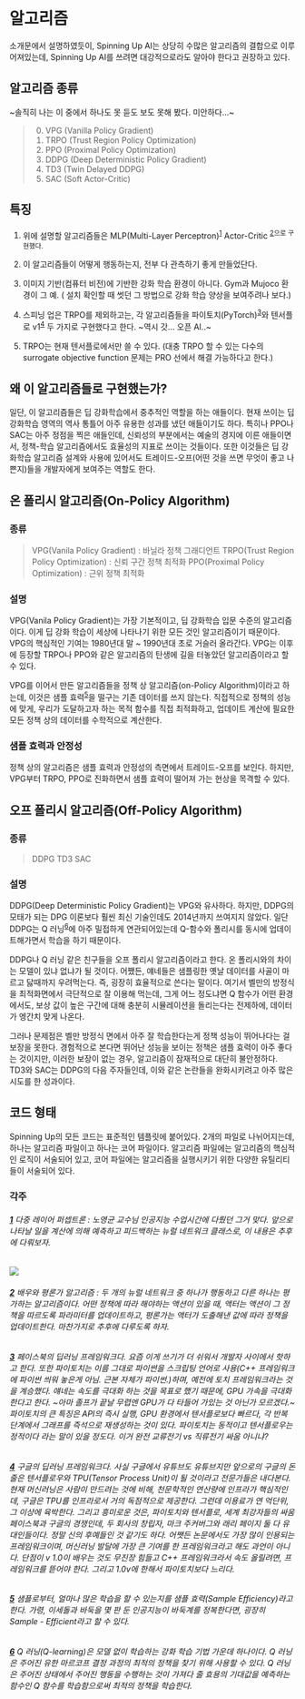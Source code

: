 # 알고리즘
소개문에서 설명하였듯이, Spinning Up AI는 상당히 수많은 알고리즘의 결합으로 이루어져있는데, Spinning Up AI를 쓰려면 대강적으로라도 알아야 한다고 권장하고 있다.

## 알고리즘 종류
~솔직히 나는 이 중에서 하나도 못 듣도 보도 못해 봤다. 미안하다...~

> 0. VPG (Vanilla Policy Gradient) 
> 0. TRPO (Trust Region Policy Optimization)
> 0. PPO (Proximal Policy Optimization)
> 0. DDPG (Deep Deterministic Policy Gradient)
> 0. TD3 (Twin Delayed DDPG)
> 0. SAC (Soft Actor-Critic)

## 특징
1. 위에 설명할 알고리즘들은 MLP(Multi-Layer Perceptron)<sup id="a1">[1](#b1)</sup> Actor-Critic <sup id="a2">[2](#b2)으로 구현했다. 
1. 이 알고리즘들이 어떻게 행동하는지, 전부 다 관측하기 좋게 만들었단다. 
1. 이미지 기반(컴퓨터 비전)에 기반한 강화 학습 환경이 아니다. Gym과 Mujoco 환경이 그 예. ( 설치 확인할 때 썻던 그 방법으로 강화 학습 양상을 보여주려나 보다.)

1. 스피닝 업은 TRPO를 제외하고는, 각 알고리즘들을 파이토치(PyTorch)<sup id="a3">[3](#b3)</sup>와 텐서플로 v1<sup id="a4">[4](#b4)</sup> 두 가지로 구현했다고 한다. ~역시 갓... 오픈 AI..~
1. TRPO는 현재 텐서플로에서만 쓸 수 있다. (대충 TRPO 할 수 있는 다수의 surrogate objective function 문제는 PRO 선에서 해결 가능하다고 한다.)


## 왜 이 알고리즘들로 구현했는가?
일단, 이 알고리즘들은 딥 강화학습에서 중추적인 역할을 하는 애들이다. 현재 쓰이는 딥 강화학습 영역의 역사 통틀어 아주 유용한 성과를 냈던 애들이기도 하다. 특히나 PPO나 SAC는 아주 정점을 찍은 애들인데, 신뢰성의 부분에서는 예술의 경지에 이른 애들이면서, 정책-학습 알고리즘에서도 효율성의 지표로 쓰이는 것들이다. 또한 이것들은 딥 강화학습 알고리즘 설계와 사용에 있어서도 트레이드-오프(어떤 것을 쓰면 무엇이 좋고 나쁜지)들을 개발자에게 보여주는 역할도 한다.

## 온 폴리시 알고리즘(On-Policy Algorithm)
### 종류
> VPG(Vanila Policy Gradient) : 바닐라 정책 그래디언트
> TRPO(Trust Region Policy Optimization) : 신뢰 구간 정책 최적화
> PPO(Proximal Policy Optimization) : 근위 정책 최적화

### 설명
VPG(Vanila Policy Gradient)는 가장 기본적이고, 딥 강화학습 입문 수준의 알고리즘이다. 이게 딥 강화 학습이 세상에 나타나기 위한 모든 것인 알고리즘이기 때문이다. VPG의 핵심적인 기여는 1980년대 말 ~ 1990년대 초로 거슬러 올라간다. VPG는 이후에 등장할 TRPO나 PPO와 같은 알고리즘의 탄생에 길을 터놓았던 알고리즘이라고 할 수 있다.

VPG를 이어서 만든 알고리즘들을 정책 상 알고리즘(on-Policy Algorithm)이라고 하는데, 이것은 샘플 효력<sup id="a5">[5](#b5)</sup>을 떨구는 기존 데이터를 쓰지 않는다. 직접적으로 정책의 성능에 맞게, 우리가 도달하고자 하는 목적 함수를 직접 최적화하고, 업데이트 계산에 필요한 모든 정책 상의 데이터를 수학적으로 계산한다.

### 샘플 효력과 안정성
정책 상의 알고리즘은 샘플 효력과 안정성의 측면에서 트레이드-오프를 보인다. 하지만, VPG부터 TRPO, PPO로 진화하면서 샘플 효력이 떨어져 가는 현상을 목격할 수 있다.

## 오프 폴리시 알고리즘(Off-Policy Algorithm)
### 종류
> DDPG
> TD3
> SAC

### 설명
DDPG(Deep Deterministic Policy Gradient)는 VPG와 유사하다. 하지만, DDPG의 모태가 되는 DPG 이론보다 훨씬 최신 기술인데도 2014년까지 쓰여지지 않았다. 일단 DDPG는 Q 러닝<sup id="a6">[6](#b6)</sup>에 아주 밀접하게 연관되어있는데 Q-함수와 폴리시를 동시에 업데이트해가면서 학습을 하기 때문이다.

DDPG나 Q 러닝 같은 친구들을 오프 폴리시 알고리즘이라고 한다. 온 폴리시와의 차이는 모델이 있냐 없냐가 될 것이다. 어쨌든, 얘네들은 샘플링한 옛날 데이터를 사골이 마르고 닳때까지 우려먹는다. 즉, 굉장히 효율적으로 쓴다는 말이다. 여기서 벨만의 방정식을 최적화면에서 극단적으로 잘 이용해 먹는데, 그게 어느 정도냐면 Q 함수가 어떤 환경에서도, 보상 값이 높은 구간에 대해 충분히 시뮬레이션을 돌리는다는 전제하에, 데이터가 엥간치 맞게 나온다.

그러나 문제점은 벨만 방정식 면에서 아주 잘 학습한다는게 정책 성능이 뛰어나다는 걸 보장을 못한다. 경험적으로 본다면 뛰어난 성능을 보이는 정책은 샘플 효력이 아주 좋다는 것이지만, 이러한 보장이 없는 경우, 알고리즘이 잠재적으로 대단히 불안정하다. TD3와 SAC는 DDPG의 다음 주자들인데, 이와 같은 논란들을 완화시키려고 아주 많은 시도를 한 성과이다.

## 코드 형태
Spinning Up의 모든 코드는 표준적인 템플릿에 붙어있다. 2개의 파일로 나뉘어지는데, 하나는 알고리즘 파일이고 하나는 코어 파일이다. 알고리즘 파일에는 알고리즘의 핵심적인 로직이 서술되어 있고, 코어 파일에는 알고리즘을 실행시키기 위한 다양한 유틸리티들이 서술되어 있다.

### 각주
###### <b id="b1">[1](#a1)</b> 다중 레이어 퍼셉트론 : 노영균 교수님 인공지능 수업시간에 다뤘던 그거 맞다. 앞으로 나타날 일을 계산에 의해 예측하고 피드백하는 뉴럴 네트워크 클래스로, 이 내용은 추후에 다뤄보자.  
<img src = "https://wikimedia.org/api/rest_v1/media/math/render/svg/167e8b5c38130ec92a2771bc384658772f387d02"/>

###### <b id="b2">[2](#a2)</b> 배우와 평론가 알고리즘 : 두 개의 뉴럴 네트워크 중 하나가 행동하고 다른 하나는 평가하는 알고리즘이다. 어떤 정책에 따라 해야하는 액션이 있을 때, 액터는 액션이 그 정책을 따르도록 파라미터를 업데이트하고, 평론가는 액터가 도출해낸 값에 따라 정책을 업데이트한다. 마찬가지로 추후에 다루도록 하자.

###### <b id="b3">[3](#a3)</b> 페이스북의 딥러닝 프레임워크다. 요즘 이게 쓰기가 더 쉬워서 개발자 사이에서 핫하고 한다. 또한 파이토치는 이름 그대로 파이썬을 스크립팅 언어로 사용(C++ 프레임워크에 파이썬 씌워 놓은게 아님. 근본 자체가 파이썬.)하며, 예전에 토치 프레임워크라는 것을 계승했다. 얘네는 속도를 극대화 하는 것을 목표로 했기 때문에, GPU 가속을 극대화 한다고 한다. ~아마 졸프가 끝날 무렵엔 GPU가 다 타들어 가있는 것 아닌가 모르겠다.~  파이토치의 큰 특징은 API의 즉시 실행, GPU 환경에서 텐서플로보다 빠르다, 각 반복 단계에서 그래프를 즉석으로 재생성하는 것이 있다. 파이토치는 동적이고 텐서플로우는 정적이다 라는 말이 있을 정도다. 이거 완전 교류전기 vs 직류전기 싸움 아니냐?

###### <b id="b4">[4](#a4)</b> 구글의 딥러닝 프레임워크다. 사실 구글에서 유튜브도 유튜브지만 앞으로의 구글의 돈줄은 텐서플로우와 TPU(Tensor Process Unit)이 될 것이라고 전문가들은 내다본다. 현재 머신러닝은 사람이 만드려는 것에 비해, 천문학적인 연산량에 인프라가 핵심적인데, 구글은 TPU를 인프라로서 거의 독점적으로 제공한다. 그런데 이용료가 연 억단위, 그 이상에 육박한다. 그리고 흥미로운 것은, 파이토치와 텐서플로, 세계 최강자들의 싸움 페이스북과 구글의 경쟁인데, 두 회사의 창립자, 마크 주커버그와 래리 페이지 둘 다 유대인들이다. 정말 신의 후예들인 것 같기도 하다. 어쨋든 논문에서도 가장 많이 인용되는 프레임워크이며, 머신러닝 발달에 가장 큰 기여를 한 프레임워크라고 해도 과언이 아니다. 단점이 v 1.0이 배우는 것도 무진장 힘들고 C++ 프레임워크라서 속도 올릴려면, 프레임워크를 뜯어야 한다. 그리고 1.0v에 한해서 파이토치보다 느리다.

###### <b id="b5">[5](#a5)</b> 샘플로부터, 얼마나 많은 학습을 할 수 있는지를 샘플 효력(Sample Efficiency)라고 한다. 가령, 이세돌과 바둑을 몇 판 둔 인공지능이 바둑계를 정복한다면, 굉장히 Sample - Efficient라고 할 수 있다.

###### <b id="b6">[6](#a6)</b> Q 러닝(Q-learning)은 모델 없이 학습하는 강화 학습 기법 가운데 하나이다. Q 러닝은 주어진 유한 마르코프 결정 과정의 최적의 정책을 찾기 위해 사용할 수 있다. Q 러닝은 주어진 상태에서 주어진 행동을 수행하는 것이 가져다 줄 효용의 기대값을 예측하는 함수인 Q 함수를 학습함으로써 최적의 정책을 학습한다. 
